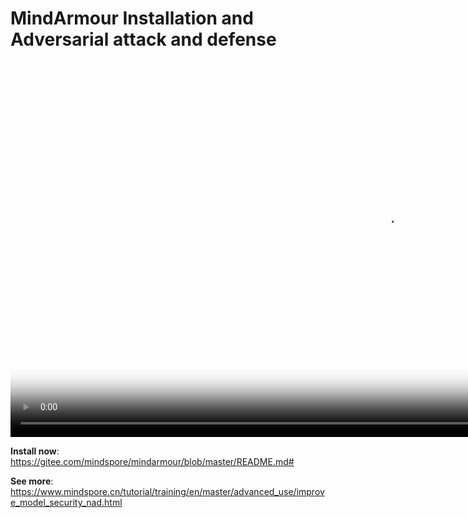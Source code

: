 # MindArmour Installation and Adversarial attack and defense

[comment]: <> (This document contains Hands-on Tutorial Series. Gitee does not support display. Please check tutorials on the official website)

<video id="video7" autoplay controls width="1200px" height="600px" poster="https://mindspore-website.obs.cn-north-4.myhuaweicloud.com:443/teaching_video/cover/%E6%89%8B%E6%8A%8A%E6%89%8B%E7%B3%BB%E5%88%97/MindArmour%E5%AE%89%E8%A3%85%E4%B8%8E%E5%AF%B9%E6%8A%97%E6%94%BB%E9%98%B2%E8%AF%A6%E6%83%85%E9%A1%B5EN.png">
<source id="mp47" src="https://mindspore-website.obs.cn-north-4.myhuaweicloud.com:443/teaching_video/video/MindArmour%20Installation%20and%20Adversarial%20attack%20and%20defense.mp4" type="video/mp4">
</video>

**Install now**: <https://gitee.com/mindspore/mindarmour/blob/master/README.md#>

**See more**: <https://www.mindspore.cn/tutorial/training/en/master/advanced_use/improve_model_security_nad.html>
